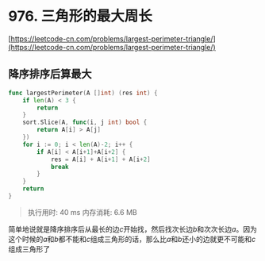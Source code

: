 # 976. 三角形的最大周长
[https://leetcode-cn.com/problems/largest-perimeter-triangle/](https://leetcode-cn.com/problems/largest-perimeter-triangle/) 
## 降序排序后算最大
```go
func largestPerimeter(A []int) (res int) {
	if len(A) < 3 {
		return
	}
	sort.Slice(A, func(i, j int) bool {
		return A[i] > A[j]
	})
	for i := 0; i < len(A)-2; i++ {
		if A[i] < A[i+1]+A[i+2] {
			res = A[i] + A[i+1] + A[i+2]
			break
		}
	}
	return
}
```
>执行用时: 40 ms
内存消耗: 6.6 MB

简单地说就是降序排序后从最长的边$c$开始找，然后找次长边$b$和次次长边$a$。因为这个时候的$a$和$b$都不能和$c$组成三角形的话，那么比$a$和$b$还小的边就更不可能和$c$组成三角形了